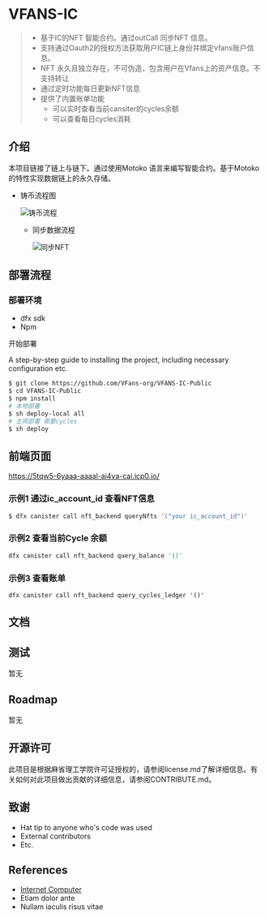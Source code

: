 # VFANS-IC

> - 基于IC的NFT 智能合约。通过outCall 同步NFT 信息。
> - 支持通过Oauth2的授权方法获取用户IC链上身份并绑定vfans账户信息。
> - NFT 永久且独立存在，不可伪造，包含用户在Vfans上的资产信息。不支持转让
> - 通过定时功能每日更新NFT信息
> - 提供了内置账单功能
>   - 可以实时查看当前cansiter的cycles余额
>   - 可以查看每日cycles消耗

## 介绍

本项目链接了链上与链下。通过使用Motoko 语言来编写智能合约。基于Motoko的特性实现数据链上的永久存储。

- 铸币流程图

  ![铸币流程](./images/mint_nft.png)
  
  - 同步数据流程
  
    ![同步NFT](./images/sync_nft.png)
  
    

## 部署流程

### 部署环境

- dfx sdk
- Npm

开始部署

A step-by-step guide to installing the project, including necessary configuration etc.

```bash
$ git clone https://github.com/VFans-org/VFANS-IC-Public
$ cd VFANS-IC-Public
$ npm install
# 本地部署
$ sh deploy-local all 
# 主网部署 需要cycles
$ sh deploy
```

## 前端页面

https://5tqw5-6yaaa-aaaal-ai4va-cai.icp0.io/

### 示例1 通过ic_account_id 查看NFT信息

```bash
$ dfx canister call nft_backend queryNfts '("your ic_account_id")'
```

### 示例2 查看当前Cycle 余额 

```bash
dfx canister call nft_backend query_balance '()'
```

### 示例3 查看账单

```ba
dfx canister call nft_backend query_cycles_ledger '()'
```

## 文档



## 测试

暂无

## Roadmap

暂无

## 开源许可

此项目是根据麻省理工学院许可证授权的，请参阅license.md了解详细信息。有关如何对此项目做出贡献的详细信息，请参阅CONTRIBUTE.md。

## 致谢

- Hat tip to anyone who's code was used
- External contributors
- Etc.

## References

- [Internet Computer](https://internetcomputer.org)
- Etiam dolor ante
- Nullam iaculis risus vitae